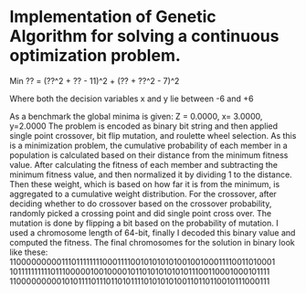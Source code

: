 # Implementation of Genetic Algorithm for solving a continuous optimization problem.
Min ??  =  (??^2  +  ?? - 11)^2  +  (?? +  ??^2  - 7)^2

Where both the decision variables x and y lie between -6 and +6

As a benchmark the global minima is given:  Z = 0.0000,   x= 3.0000, y=2.0000
The problem is encoded as binary bit string and then applied single point crossover, bit flip mutation, 
and roulette wheel selection. As this is a minimization problem, the cumulative probability of each member 
in a population is calculated based on their distance from the minimum fitness value. After calculating 
the fitness of each member and subtracting the minimum fitness value, and then normalized it by dividing 
1 to the distance. Then these weight, which is based on how far it is from the minimum, is aggregated to 
a cumulative weight distribution. For the crossover, after deciding whether to do crossover based on the 
crossover probability, randomly picked a crossing point and did single point cross over. 
The mutation is done by flipping a bit based on the probability of mutation.
I used a chromosome length of 64-bit, finally I decoded this binary value and computed the fitness. 
The final chromosomes for the solution in binary look like these:
1100000000011101111111100011110010101010100100100011110011010001
1011111111110111000001001000010110101010101011100110001000101111
1100000000010101111011101101011110101010100110110110010111000111
